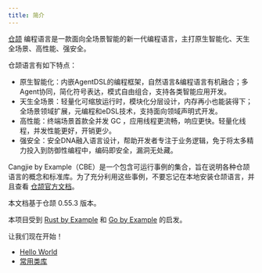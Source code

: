 ```yaml
---
title: 简介
---
```


[仓颉](https://developer.huawei.com/consumer/cn/cangjie/) 编程语言是一款面向全场景智能的新一代编程语言，主打原生智能化、天生全场景、高性能、强安全。

仓颉语言有如下特点：

- 原生智能化：内嵌AgentDSL的编程框架，自然语言&编程语言有机融合；多Agent协同，简化符号表达，模式自由组合，支持各类智能应用开发。
- 天生全场景：轻量化可缩放运行时，模块化分层设计，内存再小也能装得下；全场景领域扩展，元编程和eDSL技术，支持面向领域声明式开发。
- 高性能：终端场景首款全并发 GC ，应用线程更流畅，响应更快。轻量化线程，并发性能更好，开销更少。
- 强安全：安全DNA融入语言设计，帮助开发者专注于业务逻辑，免于将太多精力投入到防御性编程中，编码即安全，漏洞无处藏。

Cangjie by Example（CBE）是一个包含可运行事例的集合，旨在说明各种仓颉语言的概念和标准库。为了充分利用这些事例，不要忘记在本地安装仓颉语言，并且查看 [仓颉官方文档](https://developer.huawei.com/consumer/cn/doc/cangjie-guides-V5/cj-wp-abstract-V5)。

本文档基于仓颉 0.55.3 版本。

本项目受到 [Rust by Example](https://doc.rust-lang.org/rust-by-example/) 和 [Go by Example](https://gobyexample.com) 的启发。

让我们现在开始！

- [Hello World](./hello.md)
- [常用类库](./lib/README.md)
